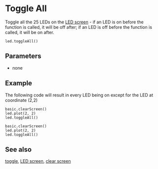 # Toggle All

Toggle all the 25 LEDs on the [LED screen](/device/screen) - if an LED is on before the function is called, it will be off after; if an LED is off before the function is called, it will be on after.

```sig
led.toggleAll()
```

## Parameters

* none

## Example

The following code will result in every LED being on except for the LED at coordinate (2,2)

```blocks
basic.clearScreen()
led.plot(2, 2)
led.toggleAll()
```

```sim
basic.clearScreen()
led.plot(2, 2)
led.toggleAll()
```

## See also

[toggle](/reference/led/toggle), [LED screen](/device/screen), [clear screen](/reference/basic/clear-screen)